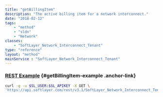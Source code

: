 ```yaml
---
title: "getBillingItem"
description: "The active billing item for a network interconnect."
date: "2018-02-12"
tags:
    - "method"
    - "sldn"
    - "Network"
classes:
    - "SoftLayer_Network_Interconnect_Tenant"
type: "reference"
layout: "method"
mainService : "SoftLayer_Network_Interconnect_Tenant"
---
```


### [REST Example](#getBillingItem-example) <a href="/article/rest/"><i class="fas fa-question"></i></a> {#getBillingItem-example .anchor-link} 
```bash
curl -g -u $SL_USER:$SL_APIKEY -X GET \
'https://api.softlayer.com/rest/v3.1/SoftLayer_Network_Interconnect_Tenant/{SoftLayer_Network_Interconnect_TenantID}/getBillingItem'
```
